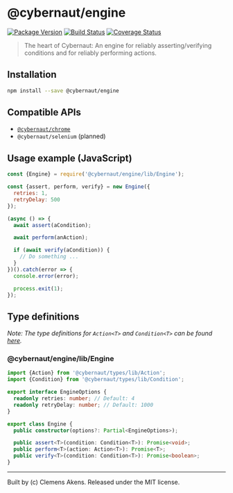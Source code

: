 # @cybernaut/engine

[![Package Version][npm-cybernaut-engine-badge]][npm-cybernaut-engine]
[![Build Status][travis-ci-badge]][travis-ci]
[![Coverage Status][coveralls-badge]][coveralls]

> The heart of Cybernaut: An engine for reliably asserting/verifying conditions and for reliably performing actions.

## Installation

```sh
npm install --save @cybernaut/engine
```

## Compatible APIs

- [`@cybernaut/chrome`][cybernaut-chrome]
- `@cybernaut/selenium` (planned)

## Usage example (JavaScript)

```js
const {Engine} = require('@cybernaut/engine/lib/Engine');

const {assert, perform, verify} = new Engine({
  retries: 1,
  retryDelay: 500
});

(async () => {
  await assert(aCondition);

  await perform(anAction);

  if (await verify(aCondition)) {
    // Do something ...
  }
})().catch(error => {
  console.error(error);

  process.exit(1);
});
```

## Type definitions

*Note: The type definitions for `Action<T>` and `Condition<T>` can be found [here][cybernaut-types-type-definitions].*

### @cybernaut/engine/lib/Engine

```ts
import {Action} from '@cybernaut/types/lib/Action';
import {Condition} from '@cybernaut/types/lib/Condition';

export interface EngineOptions {
  readonly retries: number; // Default: 4
  readonly retryDelay: number; // Default: 1000
}

export class Engine {
  public constructor(options?: Partial<EngineOptions>);

  public assert<T>(condition: Condition<T>): Promise<void>;
  public perform<T>(action: Action<T>): Promise<T>;
  public verify<T>(condition: Condition<T>): Promise<boolean>;
}
```

---
Built by (c) Clemens Akens. Released under the MIT license.

[coveralls]: https://coveralls.io/github/clebert/cybernaut?branch=master
[coveralls-badge]: https://coveralls.io/repos/github/clebert/cybernaut/badge.svg?branch=master
[cybernaut-chrome]: https://github.com/clebert/cybernaut/tree/master/@cybernaut/chrome
[cybernaut-types-type-definitions]: https://github.com/clebert/cybernaut/tree/master/@cybernaut/types#type-definitions
[npm-cybernaut-engine]: https://www.npmjs.com/package/@cybernaut/engine
[npm-cybernaut-engine-badge]: https://img.shields.io/npm/v/@cybernaut/engine.svg
[travis-ci]: https://travis-ci.org/clebert/cybernaut
[travis-ci-badge]: https://travis-ci.org/clebert/cybernaut.svg?branch=master
